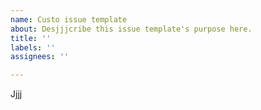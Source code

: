 ```yaml
---
name: Custo issue template
about: Desjjjcribe this issue template's purpose here.
title: ''
labels: ''
assignees: ''

---
```


Jjjj
